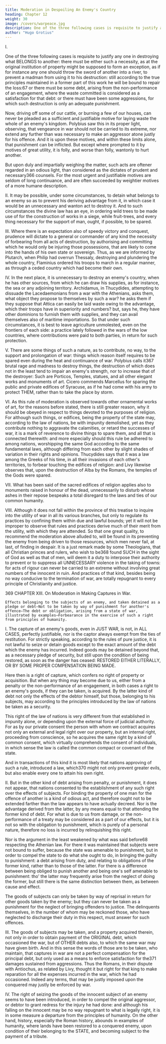 ```yaml
---
title: Moderation in Despoiling An Enemy's Country
heading: Chapter 12
weight: 30
image: /covers/warpeace.jpg
description: One of the three following cases is requisite to justify any one in destroying what BELONGS to another
author: "Hugo Grotius"
---
```



<!-- Lawfulness of despoiling an enemy's country—Forbearance of using this right, where things may be useful to ourselves, and out of an enemy's power—Forbearance in the hopes of speedy conquest, or where things are not immediately necessary to support an enemy, and aid him in maintaining the war—Buildings for the purposes of religion not to be wantonly destroyed—Advantages of this moderation. -->

I. 

One of the three following cases is requisite to justify any one in destroying what BELONGS to another: there must be either such a necessity, as at the original institution of property might be supposed to form an exception, as if for instance any one should throw the sword of another into a river, to prevent a madman from using it to his destruction: still according to the true principles maintained in a former part of this work he will be bound to repair the loss:67 or there must be some debt, arising from the non-performance of an engagement, where the waste committed is considered as a satisfaction for that debt: or there must have been some aggressions, for which such destruction is only an adequate punishment.

Now, driving off some of our cattle, or burning a few of our houses, can never be pleaded as a sufficient and justifiable motive for laying waste the whole of an enemy's kingdom. Polybius saw this in its proper light, observing, that vengeance in war should not be carried to its extreme, nor extend any further than was necessary to make an aggressor atone justly for his offence. And it is upon these motives, and within these limits alone, that punishment can be inflicted. But except where prompted to it by motives of great utility, it is folly, and worse than folly, wantonly to hurt another.

But upon duly and impartially weighing the matter, such acts are oftener regarded in an odious light, than considered as the dictates of prudent and necessary366 counsels. For the most urgent and justifiable motives are seldom of long continuance, and are often succeeded by weightier motives of a more humane description.

II. It may be possible, under some circumstances, to detain what belongs to an enemy so as to prevent his deriving advantage from it, in which case it would be an unnecessary and wanton act to destroy it. And to such circumstances the divine law has an eye, in ordering wild trees to be made use of for the construction of works in a siege, while fruit-trees, and every thing necessary for the support of man, ought, if possible, to be spared.

III. Where there is an expectation also of speedy victory and conquest, prudence will dictate to a general or commander of any kind the necessity of forbearing from all acts of destruction, by authorising and committing which he would only be injuring those possessions, that are likely to come into the hands of his own state or sovereign. Thus, as we are informed by Plutarch, when Philip had overrun Thessaly, destroying and plundering the whole country, Flaminius ordered his troops to march in a regular manner, as through a ceded country which had become their own.

IV. In the next place, it is unnecessary to destroy an enemy's country, when he has other sources, from which he can draw his supplies, as for instance, the sea or any adjoining territory. Archidamus, in Thucydides, attempting to dissuade the Lacedaemonians from a war with the Athenians, asks them, what object they propose to themselves by such a war? he asks them if they suppose that Attica can easily be laid waste owing to the advantage, which their troops have in superiority and numbers? but, says he, they have other dominions to furnish them with supplies, and they can avail themselves also of maritime importations. So that under such circumstances, it is best to leave agriculture unmolested, even on the frontiers of each side: a practice lately followed in the wars of the low countries, where contributions were paid to both parties, in return for such protection.

V. There are some things of such a nature, as to contribute, no way, to the support and prolongation of war: things which reason itself requires to be spared even during the heat and continuance of war. Polybius calls it367 brutal rage and madness to destroy things, the destruction of which does not in the least tend to impair an enemy's strength, nor to increase that of the destroyer: Such are Porticos, Temples, statues, and all other elegant works and monuments of art. Cicero commends Marcellus for sparing the public and private edifices of Syracuse, as if he had come with his army to protect THEM, rather than to take the place by storm.

VI. As this rule of moderation is observed towards other ornamental works of art, for the reasons before stated, there is still greater reason, why it should be obeyed in respect to things devoted to the purposes of religion. For although such things, or edifices, being the property of the state may, according to the law of nations, be with impunity demolished, yet as they contribute nothing to aggravate the calamities, or retard the successes of war, it is a mark of reverence to divine things to spare them, and all that is connected therewith: and more especially should this rule be adhered to among nations, worshipping the same God according to the same fundamental laws, although differing from each other by slight shades of variation in their rights and opinions. Thucydides says that it was a law among the Greeks of his time, in all their invasions of each other's territories, to forbear touching the edifices of religion: and Livy likewise observes that, upon the destruction of Alba by the Romans, the temples of the Gods were spared.

VII. What has been said of the sacred edifices of religion applies also to monuments raised in honour of the dead, unnecessarily to disturb whose ashes in their repose bespeaks a total disregard to the laws and ties of our common humanity.

VIII. Although it does not fall within the province of this treatise to inquire into the utility of war in all its various branches, but only to regulate its practices by confining them within due and lawful bounds; yet it will not be improper to observe that rules and practices derive much of their merit from the utility, with which they are attended. So that one great quality, to recommend the moderation above alluded to, will be found in its preventing the enemy from being driven to those resources, which men never fail, at last, of finding in despair. It is a just remark made by some Theologians, that all Christian princes and rulers, who wish to be368 found SUCH in the sight of God as well as that of men, will deem it a duty to interpose their authority to prevent or to suppress all UNNECESSARY violence in the taking of towns: for acts of rigour can never be carried to an extreme without involving great numbers of the innocent in ruin. And practices of that kind, besides being no way conducive to the termination of war, are totally repugnant to every principle of Christianity and justice.

369
CHAPTER XIII.
On Moderation in Making Captures in War.

    Effects belonging to the subjects of an enemy, and taken detained as a pledge or debt—Not to be taken by way of punishment for another's offence—The debt or obligation, arising from a state of war, illustrated by examples—Forbearance in the exercise of such a right from principles of humanity.

I. The capture of an enemy's goods, even in JUST WAR, is not, in ALL CASES, perfectly justifiable, nor is the captor always exempt from the ties of restitution. For strictly speaking, according to the rules of pure justice, it is not lawful to seize or detain goods except to the exact amount of the debt which the enemy has incurred. Indeed goods may be detained beyond that, as a necessary pledge of security, but still upon the condition of being restored, as soon as the danger has ceased: RESTORED EITHER LITERALLY, OR BY SOME PROPER COMPENSATION BEING MADE.

Here then is a right of capture, which confers no right of property or acquisition. But when any thing may become due to us, either from a penalty or the non-performance of an engagement, in both cases a right to an enemy's goods, if they can be taken, is acquired. By the latter kind of debt not only the effects of the debtor himself, but those, belonging to his subjects, may according to the principles introduced by the law of nations be taken as a security.

This right of the law of nations is very different from that established in impunity alone, or depending upon the external force of judicial authority. For as by our private consent the person with whom we contract acquires not only an external and legal right over our property, but an internal right, proceeding from conscience, so he acquires the same right by a kind of common consent, which virtually comprehends the consent of individuals, in which sense the law is called the common compact or covenant of the state.

And in transactions of this kind it is most likely that nations approving of such a rule, introduced a law, which370 might not only prevent greater evils, but also enable every one to attain his own right.

II. But in the other kind of debt arising from penalty, or punishment, it does not appear, that nations consented to the establishment of any such right over the effects of subjects. For binding the property of one man for the offence of another is a kind of odious act, and therefore ought not to be extended farther than the law appears to have actually decreed. Nor is the advantage derived from the latter, by any means equal to that attending the former kind of debt. For what is due to us from damage, or the non-performance of a treaty may be considered as a part of our effects, but it is not so with the obligation to punishment, which is purely of a personal nature, therefore no loss is incurred by relinquishing this right.

Nor is the argument in the least weakened by what was said before68 respecting the Athenian law. For there it was maintained that subjects were not bound to suffer, because the state was amenable to punishment, but in order to compel the state to do what she ought to do, in bringing the guilty to punishment: a debt arising from duty, and relating to obligations of the former kind, rather than to those of the latter. For there is a difference between being obliged to punish another and being one's self amenable to punishment: tho' the latter may frequently arise from the neglect of doing the former, but still there is the same distinction between them, as between cause and effect.

The goods of subjects can only be taken by way of reprisal in return for other goods taken by the enemy; but they can never be taken as a punishment for the neglect of bringing offenders to justice. The delinquents themselves, in the number of whom may be reckoned those, who have neglected to discharge their duty in this respect, must answer for such offences.

III. The goods of subjects may be taken, and a property acquired therein, not only in order to obtain payment of the ORIGINAL debt, which occasioned the war, but of OTHER debts also, to which the same war may have given birth. And in this sense the words of those are to be taken, who maintain, that captures in war are not a perfect compensation for the principal debt, but only used as a means to enforce satisfaction for the371 damages sustained from aggressions. Thus the Romans, in their dispute with Antiochus, as related by Livy, thought it but right for that king to make reparation for all the expenses incurred in the war, which he had occasioned. Indeed any terms, that may be justly imposed upon the conquered may justly be enforced by war.

IV. The right of seizing the goods of the innocent subject of an enemy seems to have been introduced, in order to compel the original aggressor, or debtor to grant redress for the injury he had done: and although his falling on the innocent may be no way repugnant to what is legally right, it is in some measure a departure from the principles of humanity. On the other hand, history, especially the Roman history, abounds in examples of humanity, where lands have been restored to a conquered enemy, upon condition of their belonging to the STATE, and becoming subject to the payment of a tribute.


